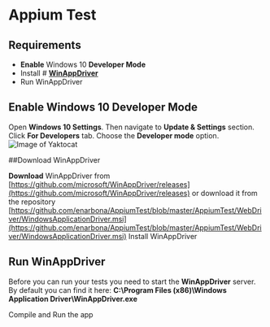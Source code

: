 # Appium Test



## Requirements
* **Enable** Windows 10 **Developer Mode**
* Install # **[WinAppDriver](https://github.com/microsoft/WinAppDriver)**
* Run WinAppDriver


## Enable Windows 10  Developer Mode

Open **Windows 10 Settings**. Then navigate to **Update & Settings** section. Click **For Developers** tab. Choose the **Developer mode** option.
![Image of Yaktocat](https://www.automatetheplanet.com/wp-content/uploads/2017/08/enable-developer-mode-windows-10.png)

##Download WinAppDriver

**Download** WinAppDriver from [https://github.com/microsoft/WinAppDriver/releases](https://github.com/microsoft/WinAppDriver/releases)
or download it from the repository [https://github.com/enarbona/AppiumTest/blob/master/AppiumTest/WebDriver/WindowsApplicationDriver.msi](https://github.com/enarbona/AppiumTest/blob/master/AppiumTest/WebDriver/WindowsApplicationDriver.msi)
Install WinAppDriver



## Run WinAppDriver

Before you can run your tests you need to start the **WinAppDriver** server. By default you can find it here: **C:\Program Files (x86)\Windows Application Driver\WinAppDriver.exe**

Compile and Run the app 